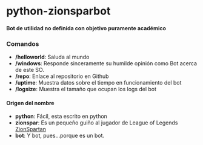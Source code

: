# python-zionsparbot

#### Bot de utilidad no definida con objetivo puramente académico


### Comandos
* **/helloworld**: Saluda al mundo
* **/windows**: Responde sinceramente su humilde opinión como Bot acerca de este SO.
* **/repo**: Enlace al repositorio en Github
* **/uptime**: Muestra datos sobre el tiempo en funcionamiento del bot
* **/logsize**: Muestra el tamaño que ocupan los logs del bot

















#### Origen del nombre
* **python**: Fácil, esta escrito en python
* **zionspar**: Es un pequeño guiño al jugador de League of Legends [ZionSpartan](https://en.wikipedia.org/wiki/Darshan_(League_of_Legends_player))
* **bot**: Y bot, pues...porque es un bot.
